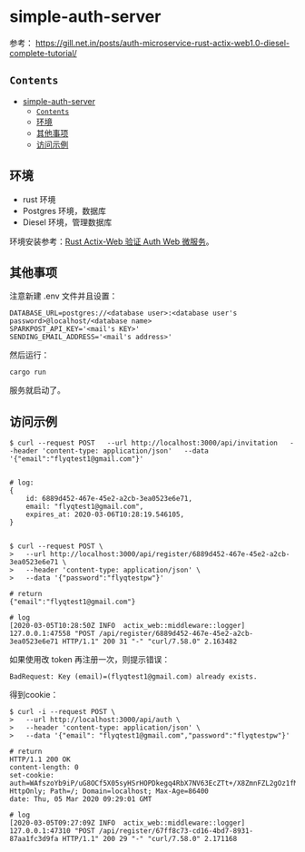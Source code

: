 # simple-auth-server

参考：
https://gill.net.in/posts/auth-microservice-rust-actix-web1.0-diesel-complete-tutorial/

## `Contents`
- [simple-auth-server](#simple-auth-server)
  - [`Contents`](#contents)
  - [环境](#%e7%8e%af%e5%a2%83)
  - [其他事项](#%e5%85%b6%e4%bb%96%e4%ba%8b%e9%a1%b9)
  - [访问示例](#%e8%ae%bf%e9%97%ae%e7%a4%ba%e4%be%8b)



## 环境
* rust 环境
* Postgres 环境，数据库
* Diesel 环境，管理数据库

环境安装参考：[Rust Actix-Web 验证 Auth Web 微服务](https://github.com/flyq/blogs/blob/master/Rust%20%E5%AD%A6%E4%B9%A0/token%20%E8%AE%A4%E8%AF%81/README.md)。

## 其他事项
注意新建 .env 文件并且设置：
```.env
DATABASE_URL=postgres://<database user>:<database user's password>@localhost/<database name>
SPARKPOST_API_KEY='<mail's KEY>'
SENDING_EMAIL_ADDRESS='<mail's address>'
```

然后运行：
```shell
cargo run
```
服务就启动了。

## 访问示例
```shell
$ curl --request POST   --url http://localhost:3000/api/invitation   --header 'content-type: application/json'   --data '{"email":"flyqtest1@gmail.com"}'


# log:
{
    id: 6889d452-467e-45e2-a2cb-3ea0523e6e71,
    email: "flyqtest1@gmail.com",
    expires_at: 2020-03-06T10:28:19.546105,
}

```

```shell

$ curl --request POST \
>   --url http://localhost:3000/api/register/6889d452-467e-45e2-a2cb-3ea0523e6e71 \
>   --header 'content-type: application/json' \
>   --data '{"password":"flyqtestpw"}'

# return
{"email":"flyqtest1@gmail.com"}

# log
[2020-03-05T10:28:50Z INFO  actix_web::middleware::logger] 127.0.0.1:47558 "POST /api/register/6889d452-467e-45e2-a2cb-3ea0523e6e71 HTTP/1.1" 200 31 "-" "curl/7.58.0" 2.163482

```

如果使用改 token 再注册一次，则提示错误：
```shell
BadRequest: Key (email)=(flyqtest1@gmail.com) already exists.
```

得到cookie：
```shell
$ curl -i --request POST \
>   --url http://localhost:3000/api/auth \
>   --header 'content-type: application/json' \
>   --data '{"email": "flyqtest1@gmail.com","password":"flyqtestpw"}'

# return
HTTP/1.1 200 OK
content-length: 0
set-cookie: auth=WAfszoYb9iP/uG8OCf5X05syHSrHOPDkegq4RbX7NV63EcZTt+/X8ZmnFZL2gOz1fMp+xTpwsgil; HttpOnly; Path=/; Domain=localhost; Max-Age=86400
date: Thu, 05 Mar 2020 09:29:01 GMT

# log
[2020-03-05T09:27:09Z INFO  actix_web::middleware::logger] 127.0.0.1:47310 "POST /api/register/67ff8c73-cd16-4bd7-8931-87aa1fc3d9fa HTTP/1.1" 200 29 "-" "curl/7.58.0" 2.171168
```

